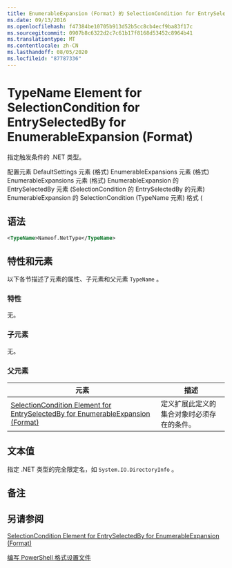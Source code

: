 ```yaml
---
title: EnumerableExpansion (Format) 的 SelectionCondition for EntrySelectedBy 的 TypeName 元素 |Microsoft Docs
ms.date: 09/13/2016
ms.openlocfilehash: f47384be10705b913d52b5cc8cb4ecf9ba83f17c
ms.sourcegitcommit: 0907b8c6322d2c7c61b17f8168d53452c8964b41
ms.translationtype: MT
ms.contentlocale: zh-CN
ms.lasthandoff: 08/05/2020
ms.locfileid: "87787336"
---
```

# <a name="typename-element-for-selectioncondition-for-entryselectedby-for-enumerableexpansion-format"></a>TypeName Element for SelectionCondition for EntrySelectedBy for EnumerableExpansion (Format)

指定触发条件的 .NET 类型。

配置元素 DefaultSettings 元素 (格式) EnumerableExpansions 元素 (格式) EnumerableExpansions 元素 (格式) EnumerableExpansion 的 EntrySelectedBy 元素 (SelectionCondition 的 EntrySelectedBy 的元素) EnumerableExpansion 的 SelectionCondition (TypeName 元素) 格式 (

## <a name="syntax"></a>语法

```xml
<TypeName>Nameof.NetType</TypeName>
```

## <a name="attributes-and-elements"></a>特性和元素

以下各节描述了元素的属性、子元素和父元素 `TypeName` 。

### <a name="attributes"></a>特性

无。

### <a name="child-elements"></a>子元素

无。

### <a name="parent-elements"></a>父元素

|元素|描述|
|-------------|-----------------|
|[SelectionCondition Element for EntrySelectedBy for EnumerableExpansion (Format)](./selectioncondition-element-for-entryselectedby-for-enumerableexpansion-format.md)|定义扩展此定义的集合对象时必须存在的条件。|

## <a name="text-value"></a>文本值

指定 .NET 类型的完全限定名，如 `System.IO.DirectoryInfo` 。

## <a name="remarks"></a>备注

## <a name="see-also"></a>另请参阅

[SelectionCondition Element for EntrySelectedBy for EnumerableExpansion (Format)](./selectioncondition-element-for-entryselectedby-for-enumerableexpansion-format.md)

[编写 PowerShell 格式设置文件](./writing-a-powershell-formatting-file.md)
